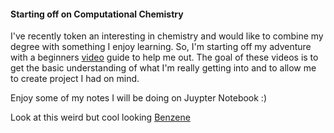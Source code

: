 #### Starting off on Computational Chemistry

I've recently token an interesting in chemistry and would like to combine my degree with something I enjoy learning. 
So, I'm starting off my adventure with a beginners [video](https://www.youtube.com/watch?v=YF-amZgE2h4&list=PLm8ZSArAXicIWTHEWgHG5mDr8YbrdcN1K&ab_channel=TMPChem) guide to help me out. 
The goal of these videos is to get the basic understanding of what I'm really getting into and to allow me to create project I had on mind. 

Enjoy some of my notes I will be doing on Juypter Notebook :)  

Look at this weird but cool looking [Benzene](docs/Benzene_Weird.png)